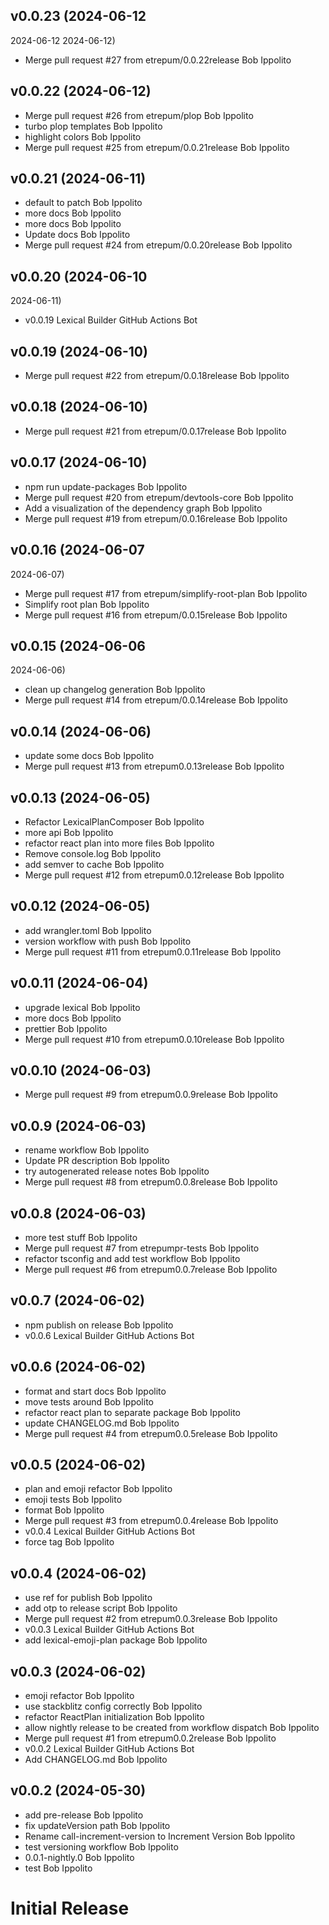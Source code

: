 ## v0.0.23 (2024-06-12

2024-06-12
2024-06-12)

- Merge pull request #27 from etrepum/0.0.22release Bob Ippolito

## v0.0.22 (2024-06-12)

- Merge pull request #26 from etrepum/plop Bob Ippolito
- turbo plop templates Bob Ippolito
- highlight colors Bob Ippolito
- Merge pull request #25 from etrepum/0.0.21release Bob Ippolito

## v0.0.21 (2024-06-11)

- default to patch Bob Ippolito
- more docs Bob Ippolito
- more docs Bob Ippolito
- Update docs Bob Ippolito
- Merge pull request #24 from etrepum/0.0.20release Bob Ippolito

## v0.0.20 (2024-06-10

2024-06-11)

- v0.0.19 Lexical Builder GitHub Actions Bot

## v0.0.19 (2024-06-10)

- Merge pull request #22 from etrepum/0.0.18release Bob Ippolito

## v0.0.18 (2024-06-10)

- Merge pull request #21 from etrepum/0.0.17release Bob Ippolito

## v0.0.17 (2024-06-10)

- npm run update-packages Bob Ippolito
- Merge pull request #20 from etrepum/devtools-core Bob Ippolito
- Add a visualization of the dependency graph Bob Ippolito
- Merge pull request #19 from etrepum/0.0.16release Bob Ippolito

## v0.0.16 (2024-06-07

2024-06-07)

- Merge pull request #17 from etrepum/simplify-root-plan Bob Ippolito
- Simplify root plan Bob Ippolito
- Merge pull request #16 from etrepum/0.0.15release Bob Ippolito

## v0.0.15 (2024-06-06

2024-06-06)

- clean up changelog generation Bob Ippolito
- Merge pull request #14 from etrepum/0.0.14release Bob Ippolito

## v0.0.14 (2024-06-06)

- update some docs Bob Ippolito
- Merge pull request #13 from etrepum0.0.13release Bob Ippolito

## v0.0.13 (2024-06-05)

- Refactor LexicalPlanComposer Bob Ippolito
- more api Bob Ippolito
- refactor react plan into more files Bob Ippolito
- Remove console.log Bob Ippolito
- add semver to cache Bob Ippolito
- Merge pull request #12 from etrepum0.0.12release Bob Ippolito

## v0.0.12 (2024-06-05)

- add wrangler.toml Bob Ippolito
- version workflow with push Bob Ippolito
- Merge pull request #11 from etrepum0.0.11release Bob Ippolito

## v0.0.11 (2024-06-04)

- upgrade lexical Bob Ippolito
- more docs Bob Ippolito
- prettier Bob Ippolito
- Merge pull request #10 from etrepum0.0.10release Bob Ippolito

## v0.0.10 (2024-06-03)

- Merge pull request #9 from etrepum0.0.9release Bob Ippolito

## v0.0.9 (2024-06-03)

- rename workflow Bob Ippolito
- Update PR description Bob Ippolito
- try autogenerated release notes Bob Ippolito
- Merge pull request #8 from etrepum0.0.8release Bob Ippolito

## v0.0.8 (2024-06-03)

- more test stuff Bob Ippolito
- Merge pull request #7 from etrepumpr-tests Bob Ippolito
- refactor tsconfig and add test workflow Bob Ippolito
- Merge pull request #6 from etrepum0.0.7release Bob Ippolito

## v0.0.7 (2024-06-02)

- npm publish on release Bob Ippolito
- v0.0.6 Lexical Builder GitHub Actions Bot

## v0.0.6 (2024-06-02)

- format and start docs Bob Ippolito
- move tests around Bob Ippolito
- refactor react plan to separate package Bob Ippolito
- update CHANGELOG.md Bob Ippolito
- Merge pull request #4 from etrepum0.0.5release Bob Ippolito

## v0.0.5 (2024-06-02)

- plan and emoji refactor Bob Ippolito
- emoji tests Bob Ippolito
- format Bob Ippolito
- Merge pull request #3 from etrepum0.0.4release Bob Ippolito
- v0.0.4 Lexical Builder GitHub Actions Bot
- force tag Bob Ippolito

## v0.0.4 (2024-06-02)

- use ref for publish Bob Ippolito
- add otp to release script Bob Ippolito
- Merge pull request #2 from etrepum0.0.3release Bob Ippolito
- v0.0.3 Lexical Builder GitHub Actions Bot
- add lexical-emoji-plan package Bob Ippolito

## v0.0.3 (2024-06-02)

- emoji refactor Bob Ippolito
- use stackblitz config correctly Bob Ippolito
- refactor ReactPlan initialization Bob Ippolito
- allow nightly release to be created from workflow dispatch Bob Ippolito
- Merge pull request #1 from etrepum0.0.2release Bob Ippolito
- v0.0.2 Lexical Builder GitHub Actions Bot
- Add CHANGELOG.md Bob Ippolito

## v0.0.2 (2024-05-30)

- add pre-release Bob Ippolito
- fix updateVersion path Bob Ippolito
- Rename call-increment-version to Increment Version Bob Ippolito
- test versioning workflow Bob Ippolito
- 0.0.1-nightly.0 Bob Ippolito
- test Bob Ippolito

# Initial Release

